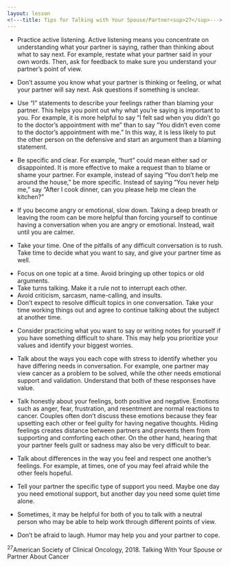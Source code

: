 ```yaml
---
layout: lesson
<!---title: Tips for Talking with Your Spouse/Partner<sup>27</sup>--->
---
```


* Practice active listening. Active listening means you concentrate on understanding what your partner is saying, rather than thinking about what to say next. For example, restate what your partner said in your own words. Then, ask for feedback to make sure you understand your partner’s point of view.

* Don’t assume you know what your partner is thinking or feeling, or what your partner will say next. Ask questions if something is unclear. 

* Use “I” statements to describe your feelings rather than blaming your partner. This helps you point out why what you’re saying is important to you. For example, it is more helpful to say “I felt sad when you didn’t go to the doctor’s appointment with me” than to say “You didn’t even come to the doctor’s appointment with me.” In this way, it is less likely to put the other person on the defensive and start an argument than a blaming statement.

* Be specific and clear. For example, “hurt” could mean either sad or disappointed. It is more effective to make a request than to blame or shame your partner. For example, instead of saying “You don’t help me around the house,” be more specific. Instead of saying “You never help me,” say “After I cook dinner, can you please help me clean the kitchen?” 

* If you become angry or emotional, slow down. Taking a deep breath or leaving the room can be more helpful than forcing yourself to continue having a conversation when you are angry or emotional. Instead, wait until you are calmer.

* Take your time. One of the pitfalls of any difficult conversation is to rush. Take time to decide what you want to say, and give your partner time as well.

- Focus on one topic at a time. Avoid bringing up other topics or old arguments.
- Take turns talking. Make it a rule not to interrupt each other.
- Avoid criticism, sarcasm, name-calling, and insults.
- Don’t expect to resolve difficult topics in one conversation. Take your time working things out and agree to continue talking about the subject at another time.

* Consider practicing what you want to say or writing notes for yourself if you have something difficult to share. This may help you prioritize your values and identify your biggest worries.

* Talk about the ways you each cope with stress to identify whether you have differing needs in conversation. For example, one partner may view cancer as a problem to be solved, while the other needs emotional support and validation. Understand that both of these responses have value.

* Talk honestly about your feelings, both positive and negative. Emotions such as anger, fear, frustration, and resentment are normal reactions to cancer. Couples often don’t discuss these emotions because they fear upsetting each other or feel guilty for having negative thoughts. Hiding feelings creates distance between partners and prevents them from supporting and comforting each other. On the other hand, hearing that your partner feels guilt or sadness may also be very difficult to bear.

* Talk about differences in the way you feel and respect one another’s feelings. For example, at times, one of you may feel afraid while the other feels hopeful. 

* Tell your partner the specific type of support you need. Maybe one day you need emotional support, but another day you need some quiet time alone.

* Sometimes, it may be helpful for both of you to talk with a neutral person who may be able to help work through different points of view.

- Don’t be afraid to laugh. Humor may help you and your partner to cope.

<sup>27</sup>American Society of Clinical Oncology, 2018. Talking With Your Spouse or Partner About Cancer
